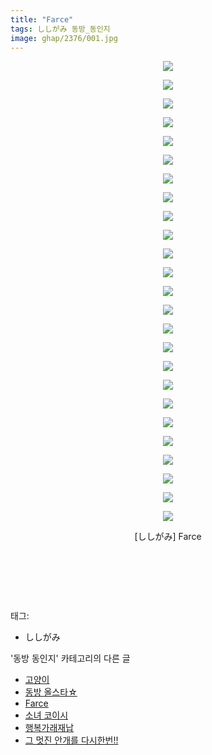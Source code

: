 ```yaml
---
title: "Farce"
tags: ししがみ 동방_동인지
image: ghap/2376/001.jpg
---
```

<div class="article">
<p style="text-align: center; clear: none; float: none;"><img src="{{ site.nasurl }}/ghap/2376/001.jpg"/></p>
<p style="text-align: center; clear: none; float: none;"><img src="{{ site.nasurl }}/ghap/2376/002.jpg"/></p>
<p style="text-align: center; clear: none; float: none;"><img src="{{ site.nasurl }}/ghap/2376/003.jpg"/></p>
<p style="text-align: center; clear: none; float: none;"><img src="{{ site.nasurl }}/ghap/2376/004.jpg"/></p>
<p style="text-align: center; clear: none; float: none;"><img src="{{ site.nasurl }}/ghap/2376/005.jpg"/></p>
<p style="text-align: center; clear: none; float: none;"><img src="{{ site.nasurl }}/ghap/2376/006.jpg"/></p>
<p style="text-align: center; clear: none; float: none;"><img src="{{ site.nasurl }}/ghap/2376/007.jpg"/></p>
<p style="text-align: center; clear: none; float: none;"><img src="{{ site.nasurl }}/ghap/2376/008.jpg"/></p>
<p style="text-align: center; clear: none; float: none;"><img src="{{ site.nasurl }}/ghap/2376/009.jpg"/></p>
<p style="text-align: center; clear: none; float: none;"><img src="{{ site.nasurl }}/ghap/2376/010.jpg"/></p>
<p style="text-align: center; clear: none; float: none;"><img src="{{ site.nasurl }}/ghap/2376/011.jpg"/></p>
<p style="text-align: center; clear: none; float: none;"><img src="{{ site.nasurl }}/ghap/2376/012.jpg"/></p>
<p style="text-align: center; clear: none; float: none;"><img src="{{ site.nasurl }}/ghap/2376/013.jpg"/></p>
<p style="text-align: center; clear: none; float: none;"><img src="{{ site.nasurl }}/ghap/2376/014.jpg"/></p>
<p style="text-align: center; clear: none; float: none;"><img src="{{ site.nasurl }}/ghap/2376/015.jpg"/></p>
<p style="text-align: center; clear: none; float: none;"><img src="{{ site.nasurl }}/ghap/2376/016.jpg"/></p>
<p style="text-align: center; clear: none; float: none;"><img src="{{ site.nasurl }}/ghap/2376/017.jpg"/></p>
<p style="text-align: center; clear: none; float: none;"><img src="{{ site.nasurl }}/ghap/2376/018.jpg"/></p>
<p style="text-align: center; clear: none; float: none;"><img src="{{ site.nasurl }}/ghap/2376/019.jpg"/></p>
<p style="text-align: center; clear: none; float: none;"><img src="{{ site.nasurl }}/ghap/2376/020.jpg"/></p>
<p style="text-align: center; clear: none; float: none;"><img src="{{ site.nasurl }}/ghap/2376/021.jpg"/></p>
<p style="text-align: center; clear: none; float: none;"><img src="{{ site.nasurl }}/ghap/2376/022.jpg"/></p>
<p style="text-align: center; clear: none; float: none;"><img src="{{ site.nasurl }}/ghap/2376/023.jpg"/></p>
<p style="text-align: center; clear: none; float: none;"><img src="{{ site.nasurl }}/ghap/2376/024.jpg"/></p>
<p style="text-align: center; clear: none; float: none;"><img src="{{ site.nasurl }}/ghap/2376/025.jpg"/></p>
<p style="text-align: center; clear: none; float: none;">[ししがみ] Farce</p>
<p style="text-align: center; clear: none; float: none;"><br/></p>
<p style="text-align: center; clear: none; float: none;"><br/></p>
<p><br/></p>
</div><div class="tagTrail">
<p>태그: </p>
<ul>
<li>ししがみ</li>
</ul>
</div><div class="another">
<p>'동방 동인지' 카테고리의 다른 글</p>
<ul>
<li><a href="/2016-09-28-ghap_2378">고양이</a></li>
<li><a href="/2016-09-28-ghap_2377">동방 올스타☆</a></li>
<li><a href="/2016-09-28-ghap_2376">Farce</a></li>
<li><a href="/2016-09-28-ghap_2375">소녀 코이시</a></li>
<li><a href="/2016-09-28-ghap_2373">행복가래재납</a></li>
<li><a href="/2016-09-28-ghap_2372">그 멋진 안개를 다시한번!!</a></li>
</ul>
</div><div class="cb_module cb_fluid">
<div class="cb_wrt cb_profile">
</div><!-- commentList close -->
</div>